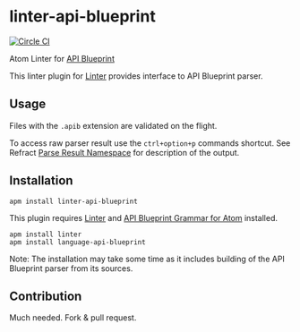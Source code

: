 # linter-api-blueprint
[![Circle CI](https://circleci.com/gh/zdne/linter-api-blueprint.svg?style=svg)](https://circleci.com/gh/zdne/linter-api-blueprint)

Atom Linter for [API Blueprint][]

This linter plugin for [Linter][]
provides interface to API Blueprint parser.

## Usage
Files with the `.apib` extension are validated on the flight.

To access raw parser result use the `ctrl+option+p` commands shortcut. See
Refract [Parse Result Namespace][] for description of the output.

## Installation

```
apm install linter-api-blueprint
```

This plugin requires [Linter][] and [API Blueprint Grammar for Atom](https://atom.io/packages/language-api-blueprint) installed.

```
apm install linter
apm install language-api-blueprint
```

Note: The installation may take some time as it includes building of the API
Blueprint parser from its sources.

## Contribution

Much needed. Fork & pull request.

[API Blueprint]: https://github.com/apiaryio/api-blueprint
[Linter]: https://github.com/atom-community/linter
[Parse Result Namespace]: https://github.com/refractproject/refract-spec/blob/master/namespaces/parse-result-namespace.md
